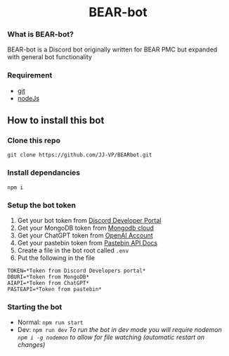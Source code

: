 <h1 align="center">
    BEAR-bot
</h1>

### What is BEAR-bot?

BEAR-bot is a Discord bot originally written for BEAR PMC but expanded with general bot functionality

### Requirement

- [git](https://git-scm.com/)
- [nodeJs](https://nodejs.org/)

## How to install this bot

### Clone this repo

```
git clone https://github.com/JJ-VP/BEARbot.git
```

### Install dependancies

```
npm i
```

### Setup the bot token

1. Get your bot token from [Discord Developer Portal](https://discord.com/developers/applications/)
2. Get your MongoDB token from [Mongodb cloud](https://cloud.mongodb.com/)
3. Get your ChatGPT token from [OpenAI Account](https://platform.openai.com/account/api-keys)
4. Get your pastebin token from [Pastebin API Docs](https://pastebin.com/doc_api#1)
5. Create a file in the bot root called `.env`
6. Put the following in the file

```
TOKEN=*Token from Discord Developers portal*
DBURI=*Token from MongoDB*
AIAPI=*Token from ChatGPT*
PASTEAPI=*Token from pastebin*
```

### Starting the bot

- Normal: `npm run start`
- Dev: `npm run dev` *To run the bot in dev mode you will require nodemon `npm i -g nodemon` to allow for file watching (automatic restart on changes)*
